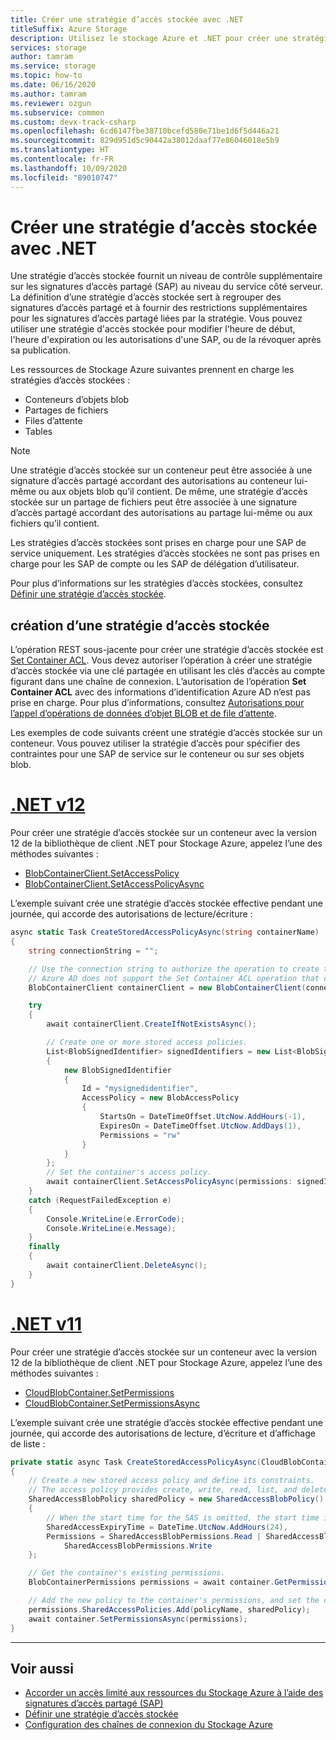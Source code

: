 ```yaml
---
title: Créer une stratégie d’accès stockée avec .NET
titleSuffix: Azure Storage
description: Utilisez le stockage Azure et .NET pour créer une stratégie d’accès stockée. Exercez des niveaux supplémentaires de contrôle sur les signatures d’accès partagé au niveau du service sur le serveur.
services: storage
author: tamram
ms.service: storage
ms.topic: how-to
ms.date: 06/16/2020
ms.author: tamram
ms.reviewer: ozgun
ms.subservice: common
ms.custom: devx-track-csharp
ms.openlocfilehash: 6cd6147fbe38710bcefd580e71be1d6f5d446a21
ms.sourcegitcommit: 829d951d5c90442a38012daaf77e86046018e5b9
ms.translationtype: HT
ms.contentlocale: fr-FR
ms.lasthandoff: 10/09/2020
ms.locfileid: "89010747"
---
```

# <a name="create-a-stored-access-policy-with-net"></a>Créer une stratégie d’accès stockée avec .NET

Une stratégie d’accès stockée fournit un niveau de contrôle supplémentaire sur les signatures d’accès partagé (SAP) au niveau du service côté serveur. La définition d’une stratégie d’accès stockée sert à regrouper des signatures d’accès partagé et à fournir des restrictions supplémentaires pour les signatures d’accès partagé liées par la stratégie. Vous pouvez utiliser une stratégie d'accès stockée pour modifier l'heure de début, l'heure d'expiration ou les autorisations d'une SAP, ou de la révoquer après sa publication.
  
Les ressources de Stockage Azure suivantes prennent en charge les stratégies d’accès stockées :  
  
- Conteneurs d’objets blob  
- Partages de fichiers  
- Files d’attente  
- Tables  
  
> [!NOTE]
> Une stratégie d’accès stockée sur un conteneur peut être associée à une signature d’accès partagé accordant des autorisations au conteneur lui-même ou aux objets blob qu’il contient. De même, une stratégie d’accès stockée sur un partage de fichiers peut être associée à une signature d’accès partagé accordant des autorisations au partage lui-même ou aux fichiers qu’il contient.  
>
> Les stratégies d’accès stockées sont prises en charge pour une SAP de service uniquement. Les stratégies d’accès stockées ne sont pas prises en charge pour les SAP de compte ou les SAP de délégation d’utilisateur.  

Pour plus d’informations sur les stratégies d’accès stockées, consultez [Définir une stratégie d’accès stockée](/rest/api/storageservices/define-stored-access-policy).

## <a name="create-a-stored-access-policy"></a>création d’une stratégie d’accès stockée

L’opération REST sous-jacente pour créer une stratégie d’accès stockée est [Set Container ACL](/rest/api/storageservices/set-container-acl). Vous devez autoriser l’opération à créer une stratégie d’accès stockée via une clé partagée en utilisant les clés d’accès au compte figurant dans une chaîne de connexion. L’autorisation de l’opération **Set Container ACL** avec des informations d’identification Azure AD n’est pas prise en charge. Pour plus d’informations, consultez [Autorisations pour l’appel d’opérations de données d’objet BLOB et de file d’attente](/rest/api/storageservices/authorize-with-azure-active-directory#permissions-for-calling-blob-and-queue-data-operations).

Les exemples de code suivants créent une stratégie d’accès stockée sur un conteneur. Vous pouvez utiliser la stratégie d’accès pour spécifier des contraintes pour une SAP de service sur le conteneur ou sur ses objets blob.

# <a name="net-v12"></a>[.NET v12](#tab/dotnet)

Pour créer une stratégie d’accès stockée sur un conteneur avec la version 12 de la bibliothèque de client .NET pour Stockage Azure, appelez l’une des méthodes suivantes :

- [BlobContainerClient.SetAccessPolicy](/dotnet/api/azure.storage.blobs.blobcontainerclient.setaccesspolicy)
- [BlobContainerClient.SetAccessPolicyAsync](/dotnet/api/azure.storage.blobs.blobcontainerclient.setaccesspolicyasync)

L’exemple suivant crée une stratégie d’accès stockée effective pendant une journée, qui accorde des autorisations de lecture/écriture :

```csharp
async static Task CreateStoredAccessPolicyAsync(string containerName)
{
    string connectionString = "";

    // Use the connection string to authorize the operation to create the access policy.
    // Azure AD does not support the Set Container ACL operation that creates the policy.
    BlobContainerClient containerClient = new BlobContainerClient(connectionString, containerName);

    try
    {
        await containerClient.CreateIfNotExistsAsync();

        // Create one or more stored access policies.
        List<BlobSignedIdentifier> signedIdentifiers = new List<BlobSignedIdentifier>
        {
            new BlobSignedIdentifier
            {
                Id = "mysignedidentifier",
                AccessPolicy = new BlobAccessPolicy
                {
                    StartsOn = DateTimeOffset.UtcNow.AddHours(-1),
                    ExpiresOn = DateTimeOffset.UtcNow.AddDays(1),
                    Permissions = "rw"
                }
            }
        };
        // Set the container's access policy.
        await containerClient.SetAccessPolicyAsync(permissions: signedIdentifiers);
    }
    catch (RequestFailedException e)
    {
        Console.WriteLine(e.ErrorCode);
        Console.WriteLine(e.Message);
    }
    finally
    {
        await containerClient.DeleteAsync();
    }
}
```

# <a name="net-v11"></a>[.NET v11](#tab/dotnet11)

Pour créer une stratégie d’accès stockée sur un conteneur avec la version 12 de la bibliothèque de client .NET pour Stockage Azure, appelez l’une des méthodes suivantes :

- [CloudBlobContainer.SetPermissions](/dotnet/api/microsoft.azure.storage.blob.cloudblobcontainer.setpermissions)
- [CloudBlobContainer.SetPermissionsAsync](/dotnet/api/microsoft.azure.storage.blob.cloudblobcontainer.setpermissionsasync)

L’exemple suivant crée une stratégie d’accès stockée effective pendant une journée, qui accorde des autorisations de lecture, d’écriture et d’affichage de liste :

```csharp
private static async Task CreateStoredAccessPolicyAsync(CloudBlobContainer container, string policyName)
{
    // Create a new stored access policy and define its constraints.
    // The access policy provides create, write, read, list, and delete permissions.
    SharedAccessBlobPolicy sharedPolicy = new SharedAccessBlobPolicy()
    {
        // When the start time for the SAS is omitted, the start time is assumed to be the time when Azure Storage receives the request.
        SharedAccessExpiryTime = DateTime.UtcNow.AddHours(24),
        Permissions = SharedAccessBlobPermissions.Read | SharedAccessBlobPermissions.List |
            SharedAccessBlobPermissions.Write
    };

    // Get the container's existing permissions.
    BlobContainerPermissions permissions = await container.GetPermissionsAsync();

    // Add the new policy to the container's permissions, and set the container's permissions.
    permissions.SharedAccessPolicies.Add(policyName, sharedPolicy);
    await container.SetPermissionsAsync(permissions);
}
```

---

## <a name="see-also"></a>Voir aussi

- [Accorder un accès limité aux ressources du Stockage Azure à l’aide des signatures d’accès partagé (SAP)](storage-sas-overview.md)
- [Définir une stratégie d’accès stockée](/rest/api/storageservices/define-stored-access-policy)
- [Configuration des chaînes de connexion du Stockage Azure](storage-configure-connection-string.md)
